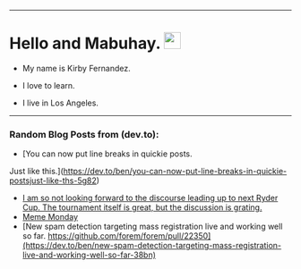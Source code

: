 
<img src="https://komarev.com/ghpvc/?username=kirbygit&style=flat-square&color=blue" alt=""/>

---
<h1>
  Hello and Mabuhay.
  <img src="https://media.giphy.com/media/hvRJCLFzcasrR4ia7z/giphy.gif" width="30px"/>
</h1>

- My name is Kirby Fernandez.

- I love to learn.

- I live in Los Angeles.

---

### Random Blog Posts from (dev.to):
<!-- BLOG-POST-LIST:START -->
- [You can now put line breaks in quickie posts.

Just like this.](https://dev.to/ben/you-can-now-put-line-breaks-in-quickie-postsjust-like-ths-5g82)
- [I am so not looking forward to the discourse leading up to next Ryder Cup. The tournament itself is great, but the discussion is grating.](https://dev.to/ben/i-am-so-not-looking-forward-to-the-discourse-leading-up-to-next-ryder-cup-the-tournament-itself-is-47i4)
- [Meme Monday](https://dev.to/ben/meme-monday-50jm)
- [New spam detection targeting mass registration live and working well so far. https://github.com/forem/forem/pull/22350](https://dev.to/ben/new-spam-detection-targeting-mass-registration-live-and-working-well-so-far-38bn)
<!-- BLOG-POST-LIST:END -->
